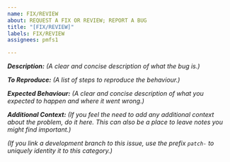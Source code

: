 ```yaml
---
name: FIX/REVIEW
about: REQUEST A FIX OR REVIEW; REPORT A BUG
title: "[FIX/REVIEW]"
labels: FIX/REVIEW
assignees: pmfs1

---
```


***Description:*** *(A clear and concise description of what the bug is.)*

***To Reproduce:*** *(A list of steps to reproduce the behaviour.)*

***Expected Behaviour:*** *(A clear and concise description of what you expected to happen and where it went wrong.)*

***Additional Context:*** *(If you feel the need to add any additional context about the problem, do it here. This can also be a place to leave notes you might find important.)*

*(If you link a development branch to this issue, use the prefix `patch-` to uniquely identity it to this category.)*